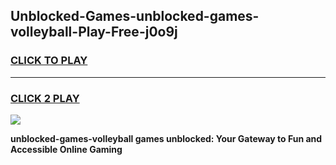 
## Unblocked-Games-unblocked-games-volleyball-Play-Free-j0o9j
<h3>
<a href="https://premium76.site?title=unblocked-games-volleyball&ref=18A1">CLICK TO PLAY</a></h3>
<hr>

<h3>
<a href="https://premium76.site?title=unblocked-games-volleyball&ref=18A1">CLICK 2 PLAY</a>
  
</h3>

<a href="https://premium76.site?title=unblocked-games-volleyball&ref=18A1"><img src="https://clearcache.store/games.png"></a>


**unblocked-games-volleyball games unblocked: Your Gateway to Fun and Accessible Online Gaming**
